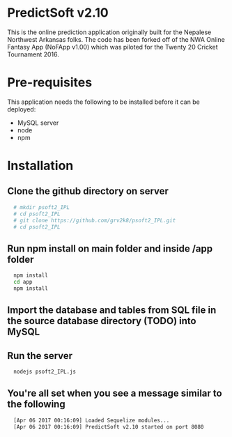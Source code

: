 # PredictSoft v2.10

This is the online prediction application originally built for the Nepalese Northwest Arkansas folks. The code has been forked off of the NWA Online Fantasy App (NoFApp v1.00) which was piloted for the Twenty 20 Cricket Tournament 2016.

# Pre-requisites

This application needs the following to be installed before it can be deployed:
* MySQL server
* node
* npm

# Installation

## Clone the github directory on server

```bash
  # mkdir psoft2_IPL
  # cd psoft2_IPL
  # git clone https://github.com/grv2k8/psoft2_IPL.git
  # cd psoft2_IPL
```
## Run npm install on main folder and inside /app folder
```bash
  npm install
  cd app
  npm install
```

## Import the database and tables from SQL file in the source database directory (TODO) into MySQL

## Run the server

```bash
  nodejs psoft2_IPL.js
```

## You're all set when you see a message similar to the following

```bash
  [Apr 06 2017 00:16:09] Loaded Sequelize modules...
  [Apr 06 2017 00:16:09] PredictSoft v2.10 started on port 8080
```
